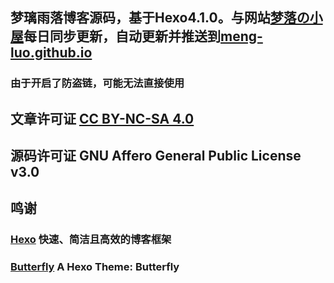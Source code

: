 ## 梦璃雨落博客源码，基于Hexo4.1.0。与网站[梦落の小屋](https://blog.dreamfall.cn)每日同步更新，自动更新并推送到[meng-luo.github.io](https://github.com/meng-luo/meng-luo.github.io)

### 由于开启了防盗链，可能无法直接使用

## 文章许可证 [CC BY-NC-SA 4.0](https://creativecommons.org/licenses/by-nc-sa/4.0/)

## 源码许可证 **GNU Affero General Public License v3.0**

## 鸣谢

### [Hexo](快速、简洁且高效的博客框架) 快速、简洁且高效的博客框架

### [Butterfly](https://github.com/jerryc127/hexo-theme-butterfly) A Hexo Theme: Butterfly